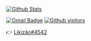 
[![Github Stats](https://github-readme-stats.vercel.app/api?username=likizao&hide=[%22issues%22,%22prs%22,%22contribs%22]&show_icons=true&theme=default)](https://github.com/likizao)

[![Gmail Badge](https://img.shields.io/badge/-Gmail-c14438?style=flat-square&logo=Gmail&logoColor=white&link=mailto:likizao22@gmail.com)](mailto:likizao22@gmail.com)
[![Github visitors](https://img.shields.io/github/followers/likizao?label=Seguir&style=social)](https://github.com/likizao)

👉 <a href="https://discordapp.com/channels/@me/211587715467182080/"> Likizão#4542 </a> <br>

